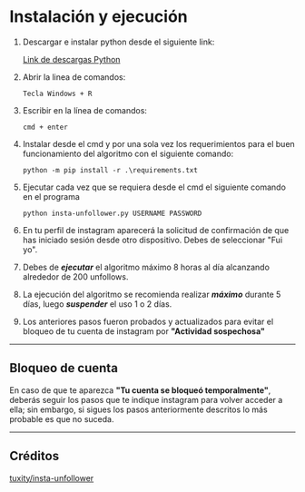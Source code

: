 # Instalación y ejecución

1. Descargar e instalar python desde el siguiente link:

    [Link de descargas Python](https://www.python.org/downloads/)

2. Abrir la linea de comandos:

   ~~~~
   Tecla Windows + R
   ~~~~
3. Escribir en la línea de comandos: 
   ~~~~
   cmd + enter
   ~~~~
4. Instalar desde el cmd y por una sola vez los requerimientos para el buen funcionamiento del algoritmo con el siguiente comando:
    ~~~~
    python -m pip install -r .\requirements.txt
    ~~~~
5. Ejecutar cada vez que se requiera desde el cmd el siguiente comando en el programa 
    ~~~~
    python insta-unfollower.py USERNAME PASSWORD
    ~~~~
1. En tu perfil de instagram aparecerá la solicitud de confirmación de que has iniciado sesión desde otro dispositivo. Debes de seleccionar "Fui yo".
2. Debes de ***ejecutar*** el algoritmo máximo 8 horas al día alcanzando alrededor de 200 unfollows.
3. La ejecución del algoritmo se recomienda realizar ***máximo*** durante 5 días, luego ***suspender*** el uso 1 o 2 días. 
4. Los anteriores pasos fueron probados y actualizados para evitar el bloqueo de tu cuenta de instagram por **"Actividad sospechosa"**

---
## Bloqueo de cuenta

En caso de que te aparezca **"Tu cuenta se bloqueó temporalmente"**, deberás seguir los pasos que te indique instagram para volver acceder a ella; sin embargo, si sigues los pasos anteriormente descritos lo más probable es que no suceda.

---
## Créditos 
[tuxity/insta-unfollower](https://github.com/tuxity/insta-unfollower)